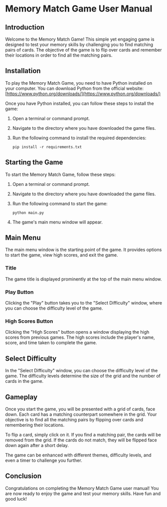 # Memory Match Game User Manual

## Introduction

Welcome to the Memory Match Game! This simple yet engaging game is designed to test your memory skills by challenging you to find matching pairs of cards. The objective of the game is to flip over cards and remember their locations in order to find all the matching pairs.

## Installation

To play the Memory Match Game, you need to have Python installed on your computer. You can download Python from the official website: [https://www.python.org/downloads/](https://www.python.org/downloads/)

Once you have Python installed, you can follow these steps to install the game:

1. Open a terminal or command prompt.
2. Navigate to the directory where you have downloaded the game files.
3. Run the following command to install the required dependencies:

   ```
   pip install -r requirements.txt
   ```

## Starting the Game

To start the Memory Match Game, follow these steps:

1. Open a terminal or command prompt.
2. Navigate to the directory where you have downloaded the game files.
3. Run the following command to start the game:

   ```
   python main.py
   ```

4. The game's main menu window will appear.

## Main Menu

The main menu window is the starting point of the game. It provides options to start the game, view high scores, and exit the game.

### Title

The game title is displayed prominently at the top of the main menu window.

### Play Button

Clicking the "Play" button takes you to the "Select Difficulty" window, where you can choose the difficulty level of the game.

### High Scores Button

Clicking the "High Scores" button opens a window displaying the high scores from previous games. The high scores include the player's name, score, and time taken to complete the game.

## Select Difficulty

In the "Select Difficulty" window, you can choose the difficulty level of the game. The difficulty levels determine the size of the grid and the number of cards in the game.

## Gameplay

Once you start the game, you will be presented with a grid of cards, face down. Each card has a matching counterpart somewhere in the grid. Your objective is to find all the matching pairs by flipping over cards and remembering their locations.

To flip a card, simply click on it. If you find a matching pair, the cards will be removed from the grid. If the cards do not match, they will be flipped face down again after a short delay.

The game can be enhanced with different themes, difficulty levels, and even a timer to challenge you further.

## Conclusion

Congratulations on completing the Memory Match Game user manual! You are now ready to enjoy the game and test your memory skills. Have fun and good luck!